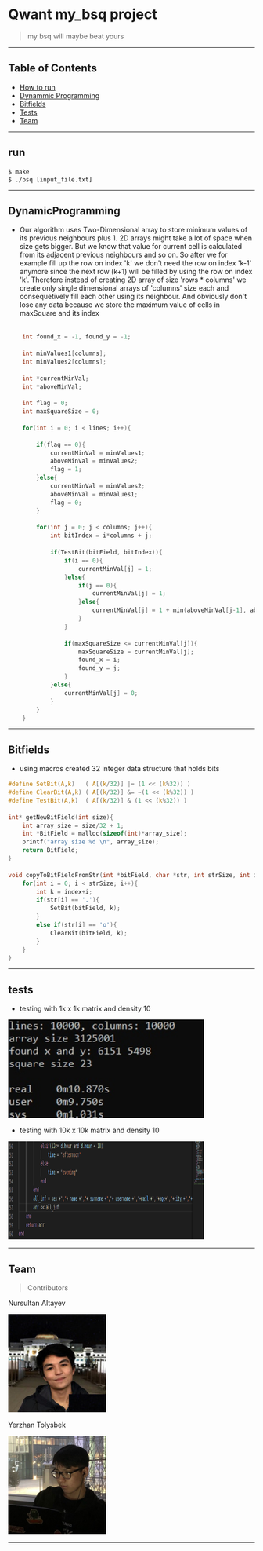 # Qwant my_bsq project

> my bsq will maybe beat yours

---

## Table of Contents

- [How to run](#run)
- [Dynammic Programming](#DynamicProgramming)
- [Bitfields](#Bitfields)
- [Tests](#tests)
- [Team](#team)


---
## run
```shell
$ make
$ ./bsq [input_file.txt]
```

---

## DynamicProgramming

- Our algorithm uses Two-Dimensional array to store minimum values of its previous neighbours plus 1. 2D arrays might take a lot of space when size gets bigger. But we know that
value for current cell is calculated from its adjacent previous neighbours and so on. So after we for example fill up the row on index 'k' we don't need the row on index 'k-1' anymore since the next row (k+1) will be filled by using the row on index 'k'. Therefore instead of creating 2D array of size 'rows * columns' we create only single dimensional arrays of 'columns' size each and consequetively fill each other using its neighbour. And obviously don't lose any data because we store the maximum value of cells in maxSquare and its index
```c

    int found_x = -1, found_y = -1;

    int minValues1[columns];
    int minValues2[columns];

    int *currentMinVal;
    int *aboveMinVal;

    int flag = 0;
    int maxSquareSize = 0;

    for(int i = 0; i < lines; i++){

        if(flag == 0){
            currentMinVal = minValues1;
            aboveMinVal = minValues2;
            flag = 1;
        }else{
            currentMinVal = minValues2;
            aboveMinVal = minValues1;
            flag = 0;
        }

        for(int j = 0; j < columns; j++){
            int bitIndex = i*columns + j;

            if(TestBit(bitField, bitIndex)){
                if(i == 0){
                    currentMinVal[j] = 1;
                }else{
                    if(j == 0){
                        currentMinVal[j] = 1;
                    }else{
                        currentMinVal[j] = 1 + min(aboveMinVal[j-1], aboveMinVal[j], currentMinVal[j-1]);
                    }
                }

                if(maxSquareSize <= currentMinVal[j]){
                    maxSquareSize = currentMinVal[j];
                    found_x = i;
                    found_y = j;
                }
            }else{
                currentMinVal[j] = 0;
            }
        }
    }
```

---


## Bitfields

- using macros created 32 integer data structure that holds bits

```c
#define SetBit(A,k)   ( A[(k/32)] |= (1 << (k%32)) )
#define ClearBit(A,k) ( A[(k/32)] &= ~(1 << (k%32)) )
#define TestBit(A,k)  ( A[(k/32)] & (1 << (k%32)) )

int* getNewBitField(int size){
    int array_size = size/32 + 1;
    int *BitField = malloc(sizeof(int)*array_size);
    printf("array size %d \n", array_size);
    return BitField;
}

void copyToBitFieldFromStr(int *bitField, char *str, int strSize, int index){
    for(int i = 0; i < strSize; i++){
        int k = index+i;
        if(str[i] == '.'){
            SetBit(bitField, k);
        }
        else if(str[i] == 'o'){
            ClearBit(bitField, k);
        }
    }
}
```
---
## tests

- testing with 1k x 1k matrix and density 10

<img src="test2.png" width = 400 height = 200>

- testing with 10k x 10k matrix and density 10

<img src="test1.png" width = 400 height = 200>

---

## Team

> Contributors

<p>Nursultan Altayev</p>

<img src="nurs.jpg" width = 200 height = 200>

<p>Yerzhan Tolysbek</p>

<img src="erj.jpg" width = 200 height = 200>

---
